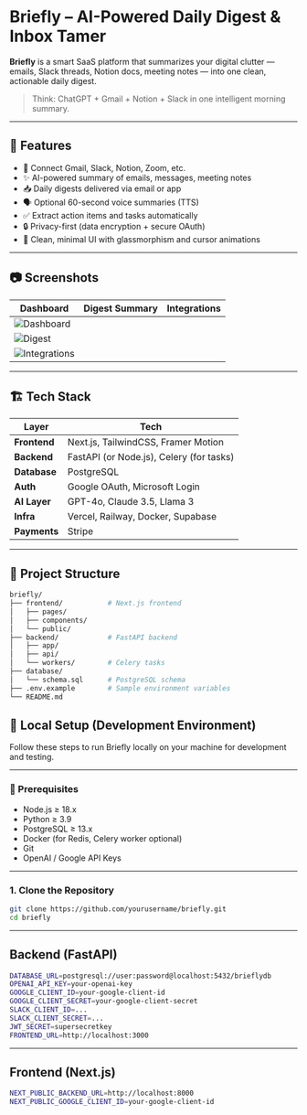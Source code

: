 # Briefly – AI-Powered Daily Digest & Inbox Tamer

**Briefly** is a smart SaaS platform that summarizes your digital clutter — emails, Slack threads, Notion docs, meeting notes — into one clean, actionable daily digest.

> Think: ChatGPT + Gmail + Notion + Slack in one intelligent morning summary.

---

## 🚀 Features

- 🔗 Connect Gmail, Slack, Notion, Zoom, etc.
- ✨ AI-powered summary of emails, messages, meeting notes
- 📥 Daily digests delivered via email or app
- 🗣️ Optional 60-second voice summaries (TTS)
- ✅ Extract action items and tasks automatically
- 🔒 Privacy-first (data encryption + secure OAuth)
- 🎨 Clean, minimal UI with glassmorphism and cursor animations

---

## 📷 Screenshots

| Dashboard | Digest Summary | Integrations |
|----------|----------------|--------------|
| ![Dashboard](https://github.com/user-attachments/assets/e99c0342-f40c-48b4-8cc9-ca73c260aee4)
| ![Digest](https://github.com/user-attachments/assets/06fe22f1-b921-40b0-b924-76b290f6ed2f)
| ![Integrations](https://github.com/user-attachments/assets/04b03e97-82a0-4013-8715-0f7b0dff2e15)


---

## 🏗️ Tech Stack

| Layer        | Tech                                      |
|--------------|-------------------------------------------|
| **Frontend** | Next.js, TailwindCSS, Framer Motion       |
| **Backend**  | FastAPI (or Node.js), Celery (for tasks)  |
| **Database** | PostgreSQL                                |
| **Auth**     | Google OAuth, Microsoft Login             |
| **AI Layer** | GPT-4o, Claude 3.5, Llama 3                |
| **Infra**    | Vercel, Railway, Docker, Supabase         |
| **Payments** | Stripe                                     |

---

## 📂 Project Structure

```bash
briefly/
├── frontend/           # Next.js frontend
│   ├── pages/
│   ├── components/
│   └── public/
├── backend/            # FastAPI backend
│   ├── app/
│   ├── api/
│   └── workers/        # Celery tasks
├── database/
│   └── schema.sql      # PostgreSQL schema
├── .env.example        # Sample environment variables
└── README.md
```
## 🧪 Local Setup (Development Environment)

Follow these steps to run Briefly locally on your machine for development and testing.

---

### 🔧 Prerequisites

- Node.js ≥ 18.x
- Python ≥ 3.9
- PostgreSQL ≥ 13.x
- Docker (for Redis, Celery worker optional)
- Git
- OpenAI / Google API Keys

---

### 1. Clone the Repository

```bash
git clone https://github.com/yourusername/briefly.git
cd briefly
```
---

## Backend (FastAPI)

```bash
DATABASE_URL=postgresql://user:password@localhost:5432/brieflydb
OPENAI_API_KEY=your-openai-key
GOOGLE_CLIENT_ID=your-google-client-id
GOOGLE_CLIENT_SECRET=your-google-client-secret
SLACK_CLIENT_ID=...
SLACK_CLIENT_SECRET=...
JWT_SECRET=supersecretkey
FRONTEND_URL=http://localhost:3000
```
---

## Frontend (Next.js)

```bash
NEXT_PUBLIC_BACKEND_URL=http://localhost:8000
NEXT_PUBLIC_GOOGLE_CLIENT_ID=your-google-client-id
```



